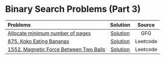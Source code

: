 # Binary Search Problems (Part 3)

| Problems  | Solution     | Source |
| :-------- | :-------: | :--------: |
| [Allocate minimum number of pages](https://practice.geeksforgeeks.org/problems/aggressive-cows/0) | [Solution](https://github.com/ArhanBytes/Rohit-Negi-CPP-DSA-Course/blob/main/Lectures/Lecture_026/Lecture_Code/agressiveCow.cpp)| GFG |
| [875. Koko Eating Bananas](https://leetcode.com/problems/koko-eating-bananas/description/) | [Solution](https://github.com/ArhanBytes/Rohit-Negi-CPP-DSA-Course/blob/main/Lectures/Lecture_026/Lecture_Code/875.cpp)| Leetcode |
| [1552. Magnetic Force Between Two Balls](https://leetcode.com/problems/magnetic-force-between-two-balls/description/) | [Solution](https://github.com/ArhanBytes/Rohit-Negi-CPP-DSA-Course/blob/main/Lectures/Lecture_026/Homework/1552.cpp)| Leetcode |